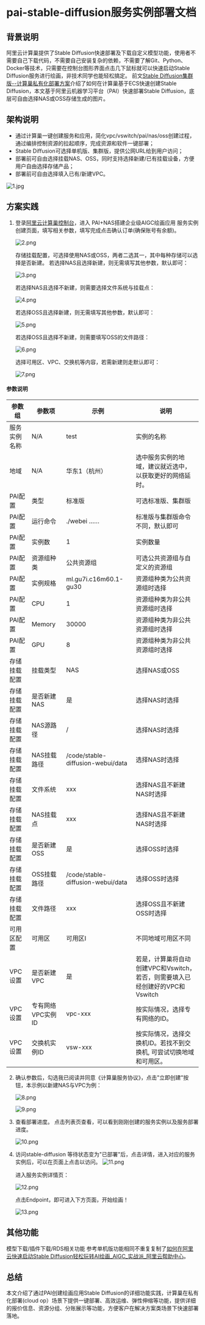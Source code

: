 # pai-stable-diffusion服务实例部署文档

## 背景说明

阿里云计算巢提供了Stable Diffusion快速部署及下载自定义模型功能，使用者不需要自己下载代码，不需要自己安装复杂的依赖，不需要了解Git、Python、Docker等技术，只需要在控制台图形界面点击几下鼠标就可以快速启动Stable Diffusion服务进行绘画，非技术同学也能轻松搞定。
前文[Stable Diffusion集群版--计算巢私有化部署方案](http://t.csdn.cn/0B7tO)介绍了如何在计算巢基于ECS快速创建Stable Diffusion，本文基于阿里云机器学习平台（PAI）快速部署Stable Diffusion，底层可自由选择NAS或OSS存储生成的图片。

## 架构说明

- 通过计算巢一键创建服务和应用，简化vpc/vswitch/pai/nas/oss创建过程，通过编排控制资源的拉起顺序，完成资源和软件一键部署；
- Stable Diffusion可选择单机版、集群版，提供公网URL给到用户访问；
- 部署前可自由选择挂载NAS、OSS，同时支持选择新建/已有挂载设备，方便用户自由选择存储产品；
- 部署前可自由选择填入已有/新建VPC。

![1.jpg](1.jpg)

## 方案实践

1. 登录[阿里云计算巢控制台](https://computenest.console.aliyun.com/user/cn-hangzhou/serviceInstanceCreate?ServiceId=service-b64f533f24f0498db190)，进入 PAI+NAS搭建企业级AIGC绘画应用 服务实例创建页面，填写相关参数，填写完成点击确认订单(确保账号有余额)。
   
   ![2.png](2.png)

   存储挂载配置，可选择使用NAS或OSS，两者二选其一，其中每种存储可以选择是否新建。
   若选择NAS且选择新建，则无需填写其他参数，默认即可：

   ![3.png](3.png)

   若选择NAS且选择不新建，则需要选择文件系统与挂载点：

   ![4.png](4.png)

   若选择OSS且选择新建，则无需填写其他参数，默认即可：

   ![5.png](5.png)

   若选择OSS且选择不新建，则需要填写OSS的文件路径：

   ![6.png](6.png)

   选择可用区、VPC、交换机等内容，若需新建则走默认即可：

   ![7.png](7.png)

#### 参数说明

| 参数组        | 参数项         | 示例                                 | 说明                                                                                                          |
|------------|-------------|------------------------------------|-------------------------------------------------------------------------------------------------------------|
| 服务实例名称     | N/A         | test                               | 实例的名称                                                                                                       |
| 地域         | N/A         | 华东1（杭州）                            | 选中服务实例的地域，建议就近选中，以获取更好的网络延时。                                                                                |
| PAI配置	| 类型	| 标准版	                               | 可选标准版、集群版|
|PAI配置	|运行命令| 	./webei ……	                       |标准版与集群版命令不同，默认即可|
|PAI配置	|实例数| 	1	                                |实例数量|
|PAI配置	|资源组种类	| 公共资源组	                             |可选公共资源组与自定义的资源组|
|PAI配置	|实例规格	| ml.gu7i.c16m60.1-gu30              |		资源组种类为公共资源组时选择|
|PAI配置	|CPU	| 1	                                 |资源组种类为非公共资源组时选择|
|PAI配置|	Memory| 	30000                             |	资源组种类为非公共资源组时选择|
|PAI配置|	GPU	| 8	                                 |资源组种类为非公共资源组时选择|
|存储挂载配置	|挂载类型| 	NAS                               |	选择NAS或OSS|
|存储挂载配置|	是否新建NAS| 	是                                 |	选择NAS时选择|
|存储挂载配置|	NAS源路径| 	/                                 |	选择NAS时选择|
|存储挂载配置|	NAS挂载路径| 	/code/stable-diffusion-webui/data |	选择NAS时选择|
|存储挂载配置|	文件系统| 	xxx                               |	选择NAS且不新建NAS时选择|
|存储挂载配置|	NAS挂载点| 	xxx                               |	选择NAS且不新建NAS时选择|
|存储挂载配置|	是否新建OSS| 	是                                 |	选择OSS时选择|
|存储挂载配置|	OSS挂载路径| 	/code/stable-diffusion-webui/data |	选择OSS时选择|
|存储挂载配置|	文件路径| 	xxx                               |	选择OSS且不新建OSS时选择|
| 可用区配置      | 可用区         | 可用区I                               | 不同地域可用区不同                              |
| VPC设置      | 是否新建VPC     | 是                                  | 若是，计算巢将自动创建VPC和Vswitch，若否，则需要填入已经创建好的VPC和Vswitch                              |
| VPC设置 | 专有网络VPC实例ID | vpc-xxx                            | 按实际情况，选择专有网络的ID。                                                                                            |
| VPC设置 | 交换机实例ID     | vsw-xxx                            | 按实际情况，选择交换机ID。若找不到交换机, 可尝试切换地域和可用区。                                                                         |

2. 确认参数后，勾选我已阅读并同意《计算巢服务协议》，点击"立即创建"按钮，本示例以新建NAS与VPC为例：

   ![8.png](8.png)

   ![9.png](9.png)

3. 查看部署进度。 点击列表页查看，可以看到刚刚创建的服务实例以及服务部署进度。

   ![10.png](10.png)

4. 访问stable-diffusion 等待状态变为"已部署"后，点击详情，进入对应的服务实例后，可以在页面上点击以访问。
   ![11.png](11.png)

   进入服务实例详情页：

   ![12.png](12.png)

   点击Endpoint，即可进入下方页面，开始绘画！

   ![13.png](13.png)

## 其他功能

模型下载/插件下载/RDS相关功能 参考单机版功能相同不重复复制了[如何在阿里云快速启动Stable Diffusion轻松玩转AI绘画_AIGC_实战派_阿里云帮助中心](https://help.aliyun.com/practice_detail/611227#d8e1e0e0c4jaj)。

## 总结

本文介绍了通过PAI创建绘画应用Stable Diffusion的详细功能实践，计算巢在私有化部署(cloud op）场景下提供一键部署、高效运维、弹性伸缩等功能，提供详细的报价信息、资源分组、分账展示等功能，方便客户在解决方案类场景下快速部署落地。

